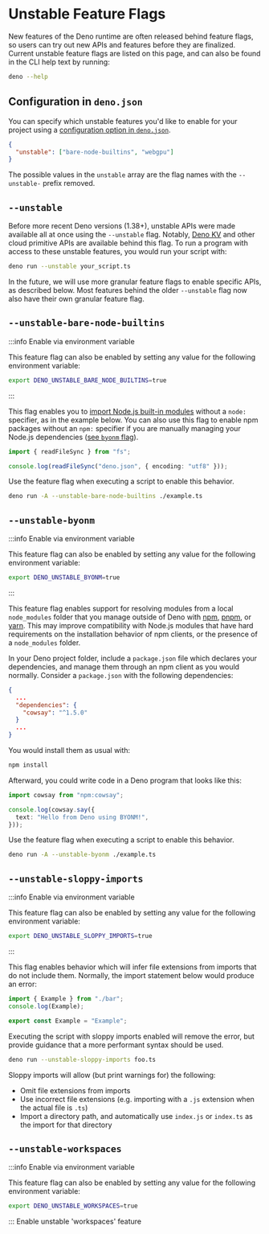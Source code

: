 # Unstable Feature Flags

New features of the Deno runtime are often released behind feature flags, so
users can try out new APIs and features before they are finalized. Current
unstable feature flags are listed on this page, and can also be found in the CLI
help text by running:

```sh
deno --help
```

## Configuration in `deno.json`

You can specify which unstable features you'd like to enable for your project
using a
[configuration option in `deno.json`](../getting_started/configuration_file.md).

```json title="deno.json"
{
  "unstable": ["bare-node-builtins", "webgpu"]
}
```

The possible values in the `unstable` array are the flag names with the
`--unstable-` prefix removed.

## `--unstable`

Before more recent Deno versions (1.38+), unstable APIs were made available all
at once using the `--unstable` flag. Notably, [Deno KV](/kv/manual) and other
cloud primitive APIs are available behind this flag. To run a program with
access to these unstable features, you would run your script with:

```sh
deno run --unstable your_script.ts
```

In the future, we will use more granular feature flags to enable specific APIs,
as described below. Most features behind the older `--unstable` flag now also
have their own granular feature flag.

## `--unstable-bare-node-builtins`

:::info Enable via environment variable

This feature flag can also be enabled by setting any value for the following
environment variable:

```sh
export DENO_UNSTABLE_BARE_NODE_BUILTINS=true
```

:::

This flag enables you to
[import Node.js built-in modules](../node/node_specifiers.md) without a `node:`
specifier, as in the example below. You can also use this flag to enable npm
packages without an `npm:` specifier if you are manually managing your Node.js
dependencies ([see `byonm` flag](#--unstable-byonm)).

```ts title="example.ts"
import { readFileSync } from "fs";

console.log(readFileSync("deno.json", { encoding: "utf8" }));
```

Use the feature flag when executing a script to enable this behavior.

```sh
deno run -A --unstable-bare-node-builtins ./example.ts
```

## `--unstable-byonm`

:::info Enable via environment variable

This feature flag can also be enabled by setting any value for the following
environment variable:

```sh
export DENO_UNSTABLE_BYONM=true
```

:::

This feature flag enables support for resolving modules from a local
`node_modules` folder that you manage outside of Deno with
[npm](https://www.npmjs.com/), [pnpm](https://pnpm.io/), or
[yarn](https://yarnpkg.com/). This may improve compatibility with Node.js
modules that have hard requirements on the installation behavior of npm clients,
or the presence of a `node_modules` folder.

In your Deno project folder, include a `package.json` file which declares your
dependencies, and manage them through an npm client as you would normally.
Consider a `package.json` with the following dependencies:

```json title="package.json"
{
  ...
  "dependencies": {
    "cowsay": "^1.5.0"
  }
  ...
}
```

You would install them as usual with:

```sh
npm install
```

Afterward, you could write code in a Deno program that looks like this:

```ts title="example.ts"
import cowsay from "npm:cowsay";

console.log(cowsay.say({
  text: "Hello from Deno using BYONM!",
}));
```

Use the feature flag when executing a script to enable this behavior.

```sh
deno run -A --unstable-byonm ./example.ts
```

## `--unstable-sloppy-imports`

:::info Enable via environment variable

This feature flag can also be enabled by setting any value for the following
environment variable:

```sh
export DENO_UNSTABLE_SLOPPY_IMPORTS=true
```

:::

This flag enables behavior which will infer file extensions from imports that do
not include them. Normally, the import statement below would produce an error:

```ts title="foo.ts"
import { Example } from "./bar";
console.log(Example);
```

```ts title="bar.ts"
export const Example = "Example";
```

Executing the script with sloppy imports enabled will remove the error, but
provide guidance that a more performant syntax should be used.

```sh
deno run --unstable-sloppy-imports foo.ts
```

Sloppy imports will allow (but print warnings for) the following:

- Omit file extensions from imports
- Use incorrect file extensions (e.g. importing with a `.js` extension when the
  actual file is `.ts`)
- Import a directory path, and automatically use `index.js` or `index.ts` as the
  import for that directory

## `--unstable-workspaces`

:::info Enable via environment variable

This feature flag can also be enabled by setting any value for the following
environment variable:

```sh
export DENO_UNSTABLE_WORKSPACES=true
```

::: Enable unstable 'workspaces' feature

<!--
          [env: DENO_UNSTABLE_WORKSPACES=]

      --unstable-broadcast-channel
          Enable unstable `BroadcastChannel` API

      --unstable-cron
          Enable unstable Deno.cron API

      --unstable-ffi
          Enable unstable FFI APIs

      --unstable-fs
          Enable unstable file system APIs

      --unstable-http
          Enable unstable HTTP APIs

      --unstable-kv
          Enable unstable Key-Value store APIs

      --unstable-net
          Enable unstable net APIs

      --unstable-unsafe-proto
          Enable unsafe __proto__ support. This is a security risk.

      --unstable-webgpu
          Enable unstable `WebGPU` API

      --unstable-worker-options
          Enable unstable Web Worker APIs
-->
